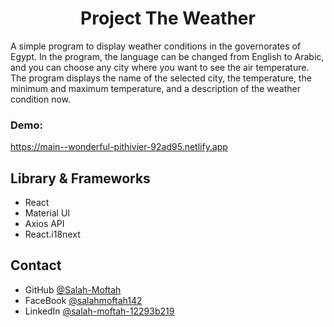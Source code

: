 
<h1 align="center">Project The Weather</h1>

<p>A simple program to display weather conditions in the governorates of Egypt. In the program, the language can be changed from English to Arabic, and you can choose any city where you want to see the air temperature. The program displays the name of the selected city, the temperature, the minimum and maximum temperature, and a description of the weather condition now.</p>

<div><h3>Demo: </h3><a href="https://main--wonderful-pithivier-92ad95.netlify.app" target="_blank">https://main--wonderful-pithivier-92ad95.netlify.app</a></div>


## Library & Frameworks
- React
- Material UI
- Axios API
- React.i18next

## Contact

- GitHub [@Salah-Moftah](https://github.com/Salah-Moftah)
- FaceBook [@salahmoftah142](https://www.facebook.com/salahmoftah142)
- LinkedIn [@salah-moftah-12293b219](https://www.linkedin.com/in/salah-moftah-12293b219)
